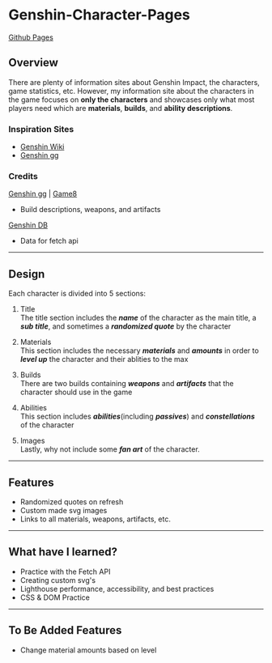 # Genshin-Character-Pages
 
[Github Pages](https://puzonevan.github.io/Genshin-Character-Pages/)

## Overview 
There are plenty of information sites about Genshin Impact, the characters, game statistics, etc. However, my information site about the characters in the game focuses on **only the characters** and showcases only what most players need which are **materials**, **builds**, and **ability descriptions**. 

### Inspiration Sites
- [Genshin Wiki](https://genshin-impact.fandom.com/wiki/Genshin_Impact_Wiki)
- [Genshin gg](https://genshin.gg/)

### Credits
[Genshin gg](https://genshin.gg/) | [Game8](https://game8.co/games/Genshin-Impact)
- Build descriptions, weapons, and artifacts

[Genshin DB](https://github.com/theBowja/genshin-db) 
- Data for fetch api

---

## Design 
Each character is divided into 5 sections: 
1. Title    
    The title section includes the ***name*** of the character as the main title, a ***sub title***, and sometimes a ***randomized quote*** by the character

2. Materials    
    This section includes the necessary ***materials*** and ***amounts*** in order to ***level up*** the character and their ablities to the max 

3. Builds   
    There are two builds containing ***weapons*** and ***artifacts*** that the character should use in the game

4. Abilities    
    This section includes ***abilities***(including ***passives***) and ***constellations*** of the character

5. Images   
    Lastly, why not include some ***fan art*** of the character. 

---

## Features
- Randomized quotes on refresh 
- Custom made svg images
- Links to all materials, weapons, artifacts, etc.

--- 

## What have I learned? 
- Practice with the Fetch API 
- Creating custom svg's 
- Lighthouse performance, accessibility, and best practices
- CSS & DOM Practice

--- 

## To Be Added Features
- Change material amounts based on level 
